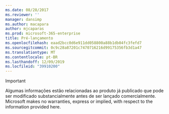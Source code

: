 ```yaml
---
ms.date: 08/28/2017
ms.reviewer: ''
manager: dansimp
ms.author: macapara
author: mjcaparas
ms.prod: microsoft-365-enterprise
title: Pré-lançamento
ms.openlocfilehash: eaad2bcc0d6e911dd058800a88b1db04fc3fefd7
ms.sourcegitcommit: 0c9c28a87201c7470716216d99175356fb3d1a47
ms.translationtype: MT
ms.contentlocale: pt-BR
ms.lasthandoff: 12/09/2019
ms.locfileid: "39910200"
---
```

>[!IMPORTANT]
>Algumas informações estão relacionadas ao produto já publicado que pode ser modificado substancialmente antes de ser lançado comercialmente. Microsoft makes no warranties, express or implied, with respect to the information provided here.
